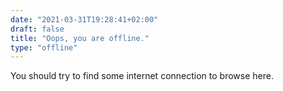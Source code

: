 ```yaml
---
date: "2021-03-31T19:28:41+02:00"
draft: false
title: "Oops, you are offline."
type: "offline"
---
```


You should try to find some internet connection to browse here.